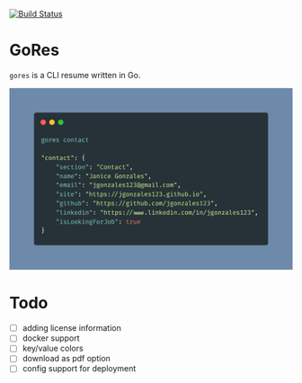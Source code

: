 [![Build Status](https://travis-ci.com/juanri0s/gores.svg?token=9eBACqqKkMnHcyn2HNa7&branch=master)](https://travis-ci.com/juanri0s/gores)

# GoRes

`gores` is a CLI resume written in Go.

![Sample JSON image of gores](/gores.png)

# Todo

- [ ] adding license information
- [ ] docker support
- [ ] key/value colors
- [ ] download as pdf option
- [ ] config support for deployment
